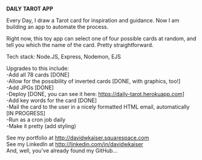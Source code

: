 **DAILY TAROT APP**

Every Day, I draw a Tarot card for inspiration and guidance. Now I am building an app to automate the process.  

Right now, this toy app can select one of four possible cards at random, and tell you which the name of the card. Pretty straightforward.  

Tech stack: Node.JS, Express, Nodemon, EJS  

Upgrades to this include:  
-Add all 78 cards [DONE]  
-Allow for the possibility of inverted cards [DONE, with graphics, too!]  
-Add JPGs  [DONE]  
-Deploy  [DONE, you can see it here: https://daily-tarot.herokuapp.com]  
-Add key words for the card [DONE]  
-Mail the card to the user in a nicely formatted HTML email, automatically [IN PROGRESS]  
-Run as a cron job daily  
-Make it pretty (add styling)  

See my portfolio at http://davidwkaiser.squarespace.com  
See my LinkedIn at http://linkedin.com/in/davidwkaiser  
And, well, you've already found my GitHub...  
